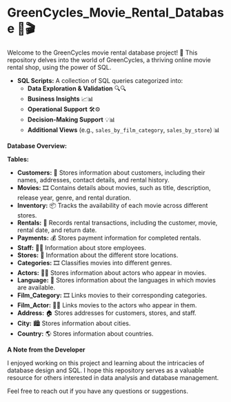 # GreenCycles_Movie_Rental_Database 🎥🎬

Welcome to the GreenCycles movie rental database project! 🍿 This repository delves into the world of GreenCycles, a thriving online movie rental shop, using the power of SQL.

* **SQL Scripts:** A collection of SQL queries categorized into:
    * **Data Exploration & Validation** 🔍🔍
    * **Business Insights** 📈📊
    * **Operational Support** 🛠️⚙️
    * **Decision-Making Support** 💡📊
    * **Additional Views** (e.g., `sales_by_film_category`, `sales_by_store`) 📊

**Database Overview:**

**Tables:**

* **Customers:** 👤 Stores information about customers, including their names, addresses, contact details, and rental history.
* **Movies:** 🎞️ Contains details about movies, such as title, description, release year, genre, and rental duration.
* **Inventory:** 📦 Tracks the availability of each movie across different stores.
* **Rentals:** 📝 Records rental transactions, including the customer, movie, rental date, and return date.
* **Payments:** 💰 Stores payment information for completed rentals.
* **Staff:** 🧑‍💼 Information about store employees.
* **Stores:** 🏪 Information about the different store locations.
* **Categories:** 🎞️ Classifies movies into different genres.
* **Actors:** 🧑‍🎤 Stores information about actors who appear in movies.
* **Language:** 💬 Stores information about the languages in which movies are available.
* **Film_Category:** 🎞️ Links movies to their corresponding categories.
* **Film_Actor:** 🧑‍🎤 Links movies to the actors who appear in them.
* **Address:** 🏠 Stores addresses for customers, stores, and staff.
* **City:** 🏙️ Stores information about cities.
* **Country:** 🌎 Stores information about countries.

**A Note from the Developer**

I enjoyed working on this project and learning about the intricacies of database design and SQL. I hope this repository serves as a valuable resource for others interested in data analysis and database management. 

Feel free to reach out if you have any questions or suggestions.
